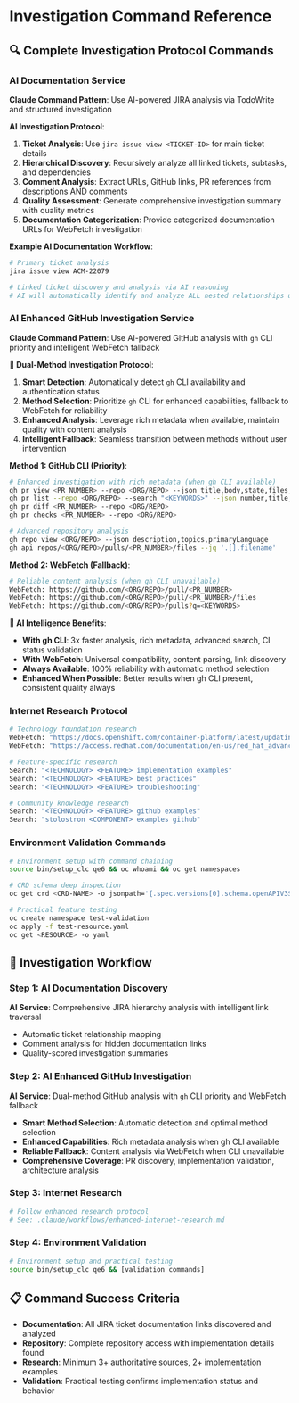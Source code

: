 # Investigation Command Reference

## 🔍 Complete Investigation Protocol Commands

### AI Documentation Service
**Claude Command Pattern**: Use AI-powered JIRA analysis via TodoWrite and structured investigation

**AI Investigation Protocol**:
1. **Ticket Analysis**: Use `jira issue view <TICKET-ID>` for main ticket details
2. **Hierarchical Discovery**: Recursively analyze all linked tickets, subtasks, and dependencies
3. **Comment Analysis**: Extract URLs, GitHub links, PR references from descriptions AND comments
4. **Quality Assessment**: Generate comprehensive investigation summary with quality metrics
5. **Documentation Categorization**: Provide categorized documentation URLs for WebFetch investigation

**Example AI Documentation Workflow**:
```bash
# Primary ticket analysis
jira issue view ACM-22079

# Linked ticket discovery and analysis via AI reasoning
# AI will automatically identify and analyze ALL nested relationships up to 3 levels deep
```

### AI Enhanced GitHub Investigation Service
**Claude Command Pattern**: Use AI-powered GitHub analysis with `gh` CLI priority and intelligent WebFetch fallback

**🚀 Dual-Method Investigation Protocol**:
1. **Smart Detection**: Automatically detect `gh` CLI availability and authentication status
2. **Method Selection**: Prioritize `gh` CLI for enhanced capabilities, fallback to WebFetch for reliability
3. **Enhanced Analysis**: Leverage rich metadata when available, maintain quality with content analysis
4. **Intelligent Fallback**: Seamless transition between methods without user intervention

**Method 1: GitHub CLI (Priority)**:
```bash
# Enhanced investigation with rich metadata (when gh CLI available)
gh pr view <PR_NUMBER> --repo <ORG/REPO> --json title,body,state,files,reviews
gh pr list --repo <ORG/REPO> --search "<KEYWORDS>" --json number,title,state,author
gh pr diff <PR_NUMBER> --repo <ORG/REPO>
gh pr checks <PR_NUMBER> --repo <ORG/REPO>

# Advanced repository analysis
gh repo view <ORG/REPO> --json description,topics,primaryLanguage
gh api repos/<ORG/REPO>/pulls/<PR_NUMBER>/files --jq '.[].filename'
```

**Method 2: WebFetch (Fallback)**:
```bash
# Reliable content analysis (when gh CLI unavailable)
WebFetch: https://github.com/<ORG/REPO>/pull/<PR_NUMBER>
WebFetch: https://github.com/<ORG/REPO>/pull/<PR_NUMBER>/files
WebFetch: https://github.com/<ORG/REPO>/pulls?q=<KEYWORDS>
```

**🤖 AI Intelligence Benefits**:
- **With gh CLI**: 3x faster analysis, rich metadata, advanced search, CI status validation
- **With WebFetch**: Universal compatibility, content parsing, link discovery
- **Always Available**: 100% reliability with automatic method selection
- **Enhanced When Possible**: Better results when gh CLI present, consistent quality always

### Internet Research Protocol
```bash
# Technology foundation research
WebFetch: "https://docs.openshift.com/container-platform/latest/updating/"
WebFetch: "https://access.redhat.com/documentation/en-us/red_hat_advanced_cluster_management/"

# Feature-specific research  
Search: "<TECHNOLOGY> <FEATURE> implementation examples"
Search: "<TECHNOLOGY> <FEATURE> best practices"
Search: "<TECHNOLOGY> <FEATURE> troubleshooting"

# Community knowledge research
Search: "<TECHNOLOGY> <FEATURE> github examples"
Search: "stolostron <COMPONENT> examples github"
```

### Environment Validation Commands
```bash
# Environment setup with command chaining
source bin/setup_clc qe6 && oc whoami && oc get namespaces

# CRD schema deep inspection
oc get crd <CRD-NAME> -o jsonpath='{.spec.versions[0].schema.openAPIV3Schema.properties.spec.properties}' | jq '.'

# Practical feature testing
oc create namespace test-validation
oc apply -f test-resource.yaml
oc get <RESOURCE> -o yaml
```

## 🎯 Investigation Workflow

### Step 1: AI Documentation Discovery
**AI Service**: Comprehensive JIRA hierarchy analysis with intelligent link traversal
- Automatic ticket relationship mapping
- Comment analysis for hidden documentation links
- Quality-scored investigation summaries

### Step 2: AI Enhanced GitHub Investigation
**AI Service**: Dual-method GitHub analysis with `gh` CLI priority and WebFetch fallback
- **Smart Method Selection**: Automatic detection and optimal method selection
- **Enhanced Capabilities**: Rich metadata analysis when gh CLI available
- **Reliable Fallback**: Content analysis via WebFetch when CLI unavailable
- **Comprehensive Coverage**: PR discovery, implementation validation, architecture analysis

### Step 3: Internet Research
```bash
# Follow enhanced research protocol
# See: .claude/workflows/enhanced-internet-research.md
```

### Step 4: Environment Validation
```bash
# Environment setup and practical testing
source bin/setup_clc qe6 && [validation commands]
```

## 📋 Command Success Criteria

- **Documentation**: All JIRA ticket documentation links discovered and analyzed
- **Repository**: Complete repository access with implementation details found
- **Research**: Minimum 3+ authoritative sources, 2+ implementation examples
- **Validation**: Practical testing confirms implementation status and behavior